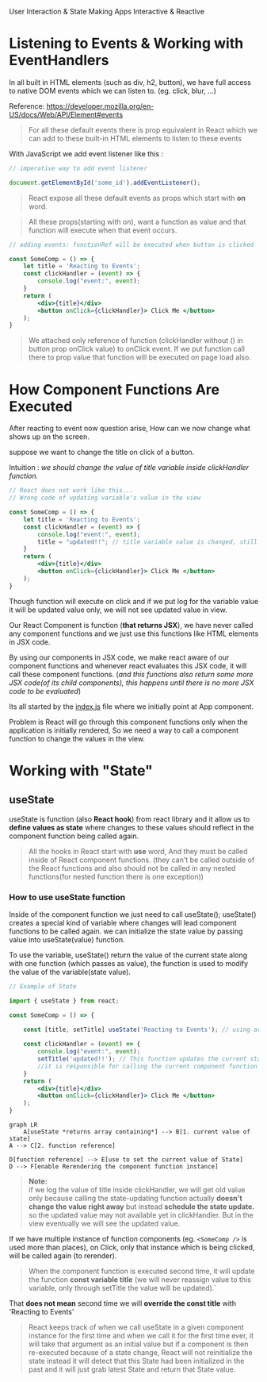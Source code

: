 User Interaction & State
Making Apps Interactive & Reactive


#  Listening to Events & Working with EventHandlers

In all built in HTML elements (such as div, h2, button), we have full access to native DOM events which we can listen to. (eg. click, blur, ...)

Reference: https://developer.mozilla.org/en-US/docs/Web/API/Element#events

> For all these default events there is prop equivalent in React which we can add to these built-in HTML elements to listen to these events

With JavaScript we add event listener like this :
```js
// imperative way to add event listener

document.getElementById('some_id').addEventListener();
```

>React expose all these default events as props which start with **on** word.

> All these props(starting with on), want a function as value and that function will execute when that event occurs.

```jsx
// adding events: functionRef will be executed when button is clicked

const SomeComp = () => {
    let title = 'Reacting to Events';
    const clickHandler = (event) => {
        console.log("event:", event);
    }
    return (
        <div>{title}</div>
        <button onClick={clickHandler}> Click Me </button>
    );
}
```
> We attached only reference of function (clickHandler without () in button prop onClick value) to onClick event. If we put function call there to prop value that function will be executed on page load also.


# How Component Functions Are Executed

After reacting to event now question arise, How can we now change what shows up on the screen.

suppose we want to change the title on click of a button.

Intuition : *we should change the value of title variable inside clickHandler function.*

```jsx
// React does not work like this...
// Wrong code of updating variable's value in the view

const SomeComp = () => {
    let title = 'Reacting to Events';
    const clickHandler = (event) => {
        console.log("event:", event);
        title = "updated!!"; // title variable value is changed, still this will not reflect in the view
    }
    return (
        <div>{title}</div>
        <button onClick={clickHandler}> Click Me </button>
    );
}
```
Though function will execute on click and if we put log for the variable value it will be updated value only, we will not see updated value in view.

Our React Component is function (**that returns JSX**), we have never called any component functions and we just use this functions like HTML elements in JSX code.

By using our components in JSX code, we make react aware of our component functions and whenever react evaluates this JSX code, it will call these component functions. (*and this functions also return some more JSX code(of its child components), this happens until there is no more JSX code to be evaluated*)

Its all started by the [index.js](./1.%20React%20Basics%20%26%20Working%20with%20Components.md#analyzing-a-standard-react-project) file where we initially point at App component.

Problem is React will go through this component functions only when the application is initially rendered, So we need a way to call a component function to change the values in the view.


# Working with "State"

## useState
useState is function (also **React hook**) from react library and it allow us to **define values as state** where changes to these values should reflect in the component function being called again.

> All the hooks in React start with **use** word, And they must be called inside of React component functions. (they can't be called outside of the React functions and also should not be called in any nested functions(for nested function there is one exception))

### How to use useState function
Inside of the component function we just need to call useState();
useState() creates a special kind of variable where changes will lead component functions to be called again. we can initialize the state value by passing value into useState(value) function. 

To use the variable, useState() return the value of the current state along with one function (which passes as value), the function is used to modify the value of the variable(state value).


```jsx
// Example of State

import { useState } from react;

const SomeComp = () => {
    
    const [title, setTitle] useState('Reacting to Events'); // using array destructuring we define const title variable and setTitle function

    const clickHandler = (event) => {
        console.log("event:", event);
        setTitle('updated!!'); // This function updates the current state value and 
        //it is responsible for calling the current component function (SomeComp) again to rerender.
    }
    return (
        <div>{title}</div>
        <button onClick={clickHandler}> Click Me </button>
    );
}

```

```mermaid
graph LR
    A[useState *returns array containing*] --> B[1. current value of state]
A --> C[2. function reference]

D[function reference] --> E[use to set the current value of State]
D --> F[enable Rerendering the component function instance]
```

> **Note:**<br>
    if we log the value of title inside clickHandler, we will get old value only because calling the state-updating function actually **doesn't change the value right away** but instead **schedule the state update.** so the updated value may not available yet in clickHandler. But in the view eventually we will see the updated value.


If we have multiple instance of function components (eg. ```<SomeComp />``` is used more than places), on Click, only that instance which is being clicked, will be called again (to rerender).

>  When the component function is executed second time, it will update the function **const variable title** (we will never reassign value to this variable, only through setTitle the value will be updated).`

That **does not mean** second time we will **override the const title** with 'Reacting to Events'<br>
>    React keeps track of when we call useState in a given component instance for the first time and when we call it for the first time ever, it will take that argument as an initial value but if a component is then re-executed because of a state change, React will not reinitialize the state instead it will detect that this State had been initialized in the past and it will just grab latest State and return that State value.


